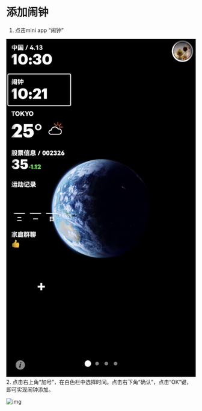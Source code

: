 # 添加闹钟



1.  点击mini app “闹钟”


![image-20221219165231214](images/add_clock/image-20221219165231214.png  ':size=30%')
2.  点击右上角“加号”，在白色栏中选择时间。点击右下角“确认”，点击“OK”键，即可实现闹钟添加。
    

![img](http://images.qicheke.com/FtBe6Vqhv2bAasDu50jWnSDM0BJJ ':size=30%')